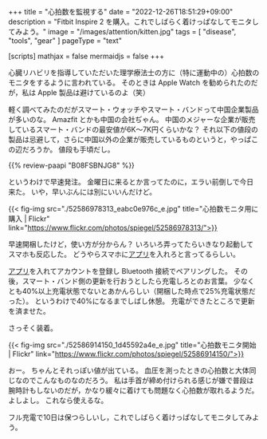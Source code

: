 +++
title = "心拍数を監視する"
date =  "2022-12-26T18:51:29+09:00"
description = "Fitbit Inspire 2 を購入。これでしばらく着けっぱなしてモニタしてみよう。"
image = "/images/attention/kitten.jpg"
tags = [ "disease", "tools", "gear" ]
pageType = "text"

[scripts]
  mathjax = false
  mermaidjs = false
+++

心臓リハビリを指導していただいた理学療法士の方に（特に運動中の）心拍数のモニタをするように言われている。
そのときは Apple Watch を勧められたのだが，私は Apple 製品は避けているのよ（笑）

軽く調べてみたのだがスマート・ウォッチやスマート・バンドって中国企業製品が多いのな。
Amazfit とかも中国の会社ぢゃん。
中国のメジャーな企業が販売しているスマート・バンドの最安値が6K〜7K円くらいかな？ それ以下の値段の製品は忌避して，さらに中国以外の企業が販売しているものというと，やっぱこの辺だろうか。
値段も手頃だし。

{{% review-paapi "B08FSBNJG8" %}} <!-- Fitbit Inspire2 -->

というわけで早速発注。
金曜日に来るとか言ってたのに，エラい前倒しで今日来た。
いや，早いぶんには別にいいんだけど。

{{< fig-img src="./52586978313_eabc0e976c_e.jpg" title="心拍数モニタ用に購入 | Flickr" link="https://www.flickr.com/photos/spiegel/52586978313/">}}

早速開梱したけど，使い方が分からん？ いろいろ弄ってたらいきなり起動してスマホも反応した。
どうやらスマホに[アプリ][Fitbit]を入れろと言ってるらしい。

[アプリ][Fitbit]を入れてアカウントを登録し Bluetooth 接続でペアリングした。
その後，スマート・バンド側の更新を行おうとしたら充電しろとのお言葉。
少なくとも40%以上充電状態でないとあかんらしい（開梱した時点で25%充電状態だった）。
というわけで40%になるまでしばし休憩。
充電ができたところで更新を済ませた。

さっそく装着。

{{< fig-img src="./52586914150_1d45592a4e_e.jpg" title="心拍数モニタ開始 | Flickr" link="https://www.flickr.com/photos/spiegel/52586914150/">}}

おー。
ちゃんとそれっぽい値が出ている。
血圧を測ったときの心拍数と大体同じなのでこんなものなのだろう。
私は手首が締め付けられる感じが嫌で普段は腕時計もしないのだが，かなり緩々に着けても問題なく心拍数が取れるようだ。
よしよし。
これなら使えるな。

フル充電で10日は保つらしいし，これでしばらく着けっぱなしてモニタしてみよう。

[Fitbit]: https://play.google.com/store/apps/details?id=com.fitbit.FitbitMobile "Fitbit - Apps on Google Play"
